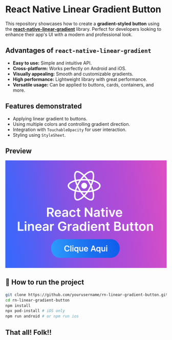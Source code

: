 

#  React Native Linear Gradient Button

This repository showcases how to create a **gradient-styled button** using the [**react-native-linear-gradient**](https://github.com/react-native-linear-gradient/react-native-linear-gradient) library. Perfect for developers looking to enhance their app's UI with a modern and professional look.

##  Advantages of `react-native-linear-gradient`

- **Easy to use:** Simple and intuitive API.
- **Cross-platform:** Works perfectly on Android and iOS.
- **Visually appealing:** Smooth and customizable gradients.
- **High performance:** Lightweight library with great performance.
- **Versatile usage:** Can be applied to buttons, cards, containers, and more.

##  Features demonstrated

- Applying linear gradient to buttons.
- Using multiple colors and controlling gradient direction.
- Integration with `TouchableOpacity` for user interaction.
- Styling using `StyleSheet`.

##  Preview

![banner](./capa.png)

## 🚀 How to run the project

```bash
git clone https://github.com/yourusername/rn-linear-gradient-button.git
cd rn-linear-gradient-button
npm install
npx pod-install # iOS only
npm run android # or npm run ios
```
## That all! Folk!!
